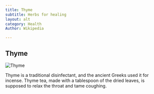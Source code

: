 ```yaml
---
title: Thyme
subtitle: Herbs for healing
layout: alt
category: Health
Author: Wikipedia

---
```


## Thyme

![Thyme]({{site.baseurl}}/img/health/thyme.jpg)

Thyme is a traditional disinfectant, and the ancient Greeks used it for incense. Thyme tea, made with a tablespoon of the dried leaves, is supposed to relax the throat and tame coughing.
